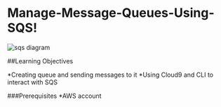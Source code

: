 # Manage-Message-Queues-Using-SQS!

![sqs diagram](https://user-images.githubusercontent.com/7680114/214150307-e22fc030-e000-4e1b-889a-199d58763f7f.jpeg)



##Learning Objectives

*Creating queue and sending messages to it
*Using Cloud9 and CLI to interact with SQS

###Prerequisites
*AWS account



